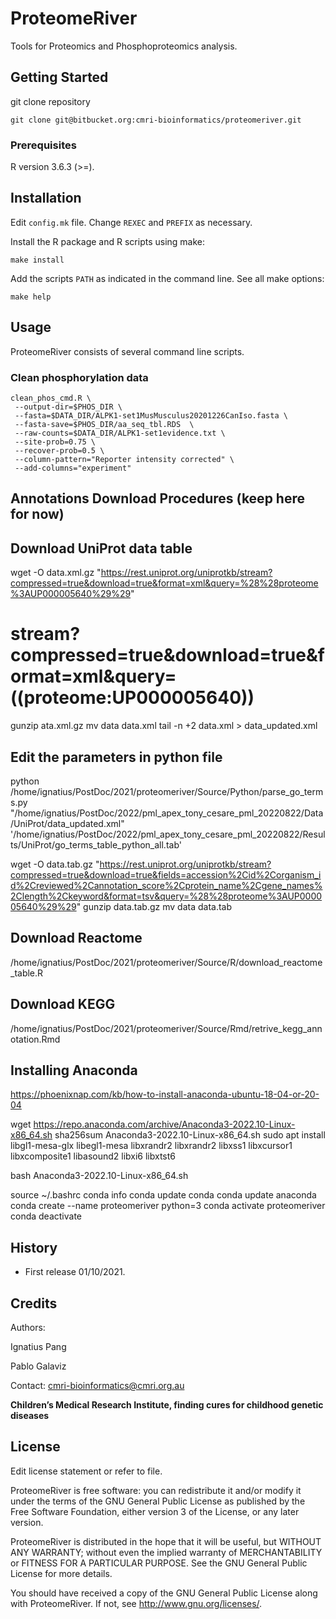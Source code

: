 # ProteomeRiver

Tools for Proteomics and Phosphoproteomics analysis. 

## Getting Started

git clone repository 
```
git clone git@bitbucket.org:cmri-bioinformatics/proteomeriver.git
```

### Prerequisites

R version 3.6.3 (>=). 

## Installation

Edit `config.mk` file. Change `REXEC` and `PREFIX` as necessary. 

Install the R package and R scripts using make:
```
make install 
```
Add the scripts `PATH` as indicated in the command line. See all make options:
``` 
make help
```

## Usage
ProteomeRiver consists of several command line scripts. 
### Clean phosphorylation data  
```
clean_phos_cmd.R \
 --output-dir=$PHOS_DIR \
 --fasta=$DATA_DIR/ALPK1-set1MusMusculus20201226CanIso.fasta \
 --fasta-save=$PHOS_DIR/aa_seq_tbl.RDS  \
 --raw-counts=$DATA_DIR/ALPK1-set1evidence.txt \
 --site-prob=0.75 \
 --recover-prob=0.5 \
 --column-pattern="Reporter intensity corrected" \
 --add-columns="experiment"
```

## Annotations Download Procedures (keep here for now)

## Download UniProt data table
wget -O data.xml.gz "https://rest.uniprot.org/uniprotkb/stream?compressed=true&download=true&format=xml&query=%28%28proteome%3AUP000005640%29%29"
# stream?compressed=true&download=true&format=xml&query=((proteome:UP000005640))
gunzip ata.xml.gz
mv data data.xml
tail -n +2 data.xml > data_updated.xml

## Edit the parameters in python file
python /home/ignatius/PostDoc/2021/proteomeriver/Source/Python/parse_go_terms.py "/home/ignatius/PostDoc/2022/pml_apex_tony_cesare_pml_20220822/Data/UniProt/data_updated.xml" \
 '/home/ignatius/PostDoc/2022/pml_apex_tony_cesare_pml_20220822/Results/UniProt/go_terms_table_python_all.tab'
 
wget -O data.tab.gz  "https://rest.uniprot.org/uniprotkb/stream?compressed=true&download=true&fields=accession%2Cid%2Corganism_id%2Creviewed%2Cannotation_score%2Cprotein_name%2Cgene_names%2Clength%2Ckeyword&format=tsv&query=%28%28proteome%3AUP000005640%29%29"
gunzip data.tab.gz
mv data data.tab

## Download Reactome
/home/ignatius/PostDoc/2021/proteomeriver/Source/R/download_reactome_table.R

## Download KEGG 
 /home/ignatius/PostDoc/2021/proteomeriver/Source/Rmd/retrive_kegg_annotation.Rmd


## Installing Anaconda
https://phoenixnap.com/kb/how-to-install-anaconda-ubuntu-18-04-or-20-04

wget https://repo.anaconda.com/archive/Anaconda3-2022.10-Linux-x86_64.sh
sha256sum Anaconda3-2022.10-Linux-x86_64.sh 
sudo apt install libgl1-mesa-glx libegl1-mesa libxrandr2 libxrandr2 libxss1 libxcursor1 libxcomposite1 libasound2 libxi6 libxtst6

bash Anaconda3-2022.10-Linux-x86_64.sh 
 
source ~/.bashrc 
conda info
conda update conda
conda update anaconda
conda create --name proteomeriver python=3
conda activate proteomeriver
conda deactivate

## History

* First release 01/10/2021.

## Credits

Authors: 

Ignatius Pang

Pablo Galaviz 

Contact:  cmri-bioinformatics@cmri.org.au


**Children’s Medical Research Institute, finding cures for childhood genetic diseases**  

## License

Edit license statement or refer to file. 

ProteomeRiver is free software: you can redistribute it and/or modify
it under the terms of the GNU General Public License as published by
the Free Software Foundation, either version 3 of the License, or
any later version.

ProteomeRiver is distributed in the hope that it will be useful,
but WITHOUT ANY WARRANTY; without even the implied warranty of
MERCHANTABILITY or FITNESS FOR A PARTICULAR PURPOSE.  See the
GNU General Public License for more details.

You should have received a copy of the GNU General Public License
along with ProteomeRiver.  If not, see <http://www.gnu.org/licenses/>.
